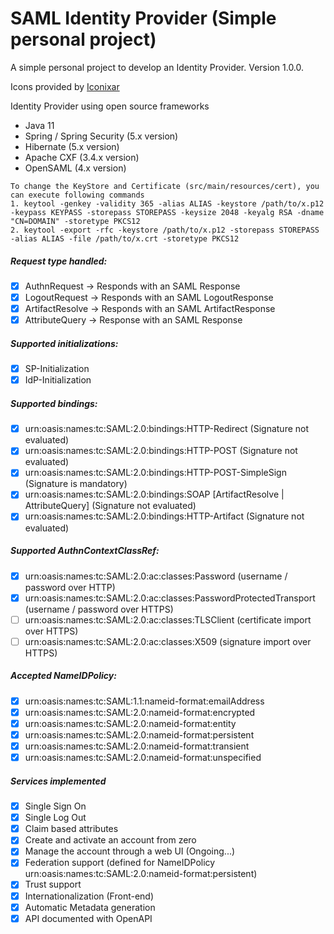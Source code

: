 # SAML Identity Provider (Simple personal project)
A simple personal project to develop an Identity Provider. Version 1.0.0.  
  
Icons provided by [Iconixar](https://www.iconfinder.com/Iconixar)  
  
Identity Provider using open source frameworks
- Java 11
- Spring / Spring Security (5.x version)
- Hibernate (5.x version)
- Apache CXF (3.4.x version)
- OpenSAML (4.x version)

```
To change the KeyStore and Certificate (src/main/resources/cert), you can execute following commands  
1. keytool -genkey -validity 365 -alias ALIAS -keystore /path/to/x.p12 -keypass KEYPASS -storepass STOREPASS -keysize 2048 -keyalg RSA -dname "CN=DOMAIN" -storetype PKCS12
2. keytool -export -rfc -keystore /path/to/x.p12 -storepass STOREPASS -alias ALIAS -file /path/to/x.crt -storetype PKCS12
```

##### Request type handled:
- [x] AuthnRequest -> Responds with an SAML Response
- [x] LogoutRequest -> Responds with an SAML LogoutResponse
- [x] ArtifactResolve -> Responds with an SAML ArtifactResponse
- [x] AttributeQuery -> Response with an SAML Response

##### Supported initializations: 
- [x] SP-Initialization
- [x] IdP-Initialization

##### Supported bindings:
- [x] urn:oasis:names:tc:SAML:2.0:bindings:HTTP-Redirect (Signature not evaluated)
- [x] urn:oasis:names:tc:SAML:2.0:bindings:HTTP-POST (Signature not evaluated)
- [x] urn:oasis:names:tc:SAML:2.0:bindings:HTTP-POST-SimpleSign (Signature is mandatory)
- [x] urn:oasis:names:tc:SAML:2.0:bindings:SOAP [ArtifactResolve | AttributeQuery] (Signature not evaluated)
- [x] urn:oasis:names:tc:SAML:2.0:bindings:HTTP-Artifact (Signature not evaluated)

##### Supported AuthnContextClassRef:
- [x] urn:oasis:names:tc:SAML:2.0:ac:classes:Password (username / password over HTTP)
- [x] urn:oasis:names:tc:SAML:2.0:ac:classes:PasswordProtectedTransport (username / password over HTTPS)
- [ ] urn:oasis:names:tc:SAML:2.0:ac:classes:TLSClient (certificate import over HTTPS)
- [ ] urn:oasis:names:tc:SAML:2.0:ac:classes:X509 (signature import over HTTPS)

##### Accepted NameIDPolicy:
- [x] urn:oasis:names:tc:SAML:1.1:nameid-format:emailAddress
- [x] urn:oasis:names:tc:SAML:2.0:nameid-format:encrypted
- [x] urn:oasis:names:tc:SAML:2.0:nameid-format:entity
- [x] urn:oasis:names:tc:SAML:2.0:nameid-format:persistent
- [x] urn:oasis:names:tc:SAML:2.0:nameid-format:transient
- [x] urn:oasis:names:tc:SAML:2.0:nameid-format:unspecified

##### Services implemented
- [x] Single Sign On
- [x] Single Log Out
- [x] Claim based attributes
- [x] Create and activate an account from zero
- [x] Manage the account through a web UI (Ongoing...)
- [x] Federation support (defined for NameIDPolicy urn:oasis:names:tc:SAML:2.0:nameid-format:persistent)
- [x] Trust support
- [x] Internationalization (Front-end)
- [x] Automatic Metadata generation
- [x] API documented with OpenAPI